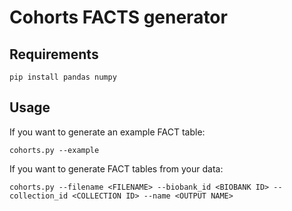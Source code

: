 # Cohorts FACTS generator


## Requirements
``` shell
pip install pandas numpy
``` 

## Usage

If you want to generate an example FACT table:
``` shell
cohorts.py --example
``` 

If you want to generate FACT tables from your data:
``` shell
cohorts.py --filename <FILENAME> --biobank_id <BIOBANK ID> --collection_id <COLLECTION ID> --name <OUTPUT NAME>
``` 